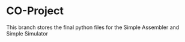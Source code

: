 # CO-Project
This branch stores the final python files for the Simple Assembler and Simple Simulator
